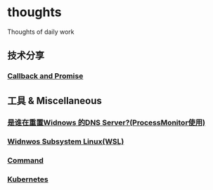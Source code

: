 # thoughts

Thoughts of daily work

## 技术分享

### [Callback and Promise](./Callback_Promise_obser/readme.md)

## 工具 & Miscellaneous

### [是谁在重置Widnows 的DNS Server?(ProcessMonitor使用)](./Miscellaneous/ProcessMonitor.md)

### [Widnwos Subsystem Linux(WSL)](./Miscellaneous/WSL.MD)

### [Command](./Command/readme.md)

### [Kubernetes](./Kubernetes/readme.md)